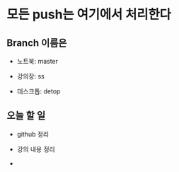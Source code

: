 # 모든 push는 여기에서 처리한다

## Branch 이름은

- 노트북: master

- 강의장: ss

- 데스크톱: detop

## 오늘 할 일

- github 정리

- 강의 내용 정리

- 